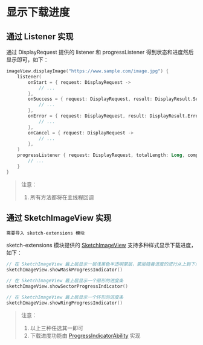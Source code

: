 # 显示下载进度

## 通过 Listener 实现

通过 DisplayRequest 提供的 listener 和 progressListener 得到状态和进度然后显示即可，如下：

```kotlin
imageView.displayImage("https://www.sample.com/image.jpg") {
    listener(
        onStart = { request: DisplayRequest ->
            // ...
        },
        onSuccess = { request: DisplayRequest, result: DisplayResult.Success ->
            // ...
        },
        onError = { request: DisplayRequest, result: DisplayResult.Error ->
            // ...
        },
        onCancel = { request: DisplayRequest ->
            // ...
        },
    )
    progressListener { request: DisplayRequest, totalLength: Long, completedLength: Long ->
        // ...
    }
}
```

> 注意：
> 1. 所有方法都将在主线程回调

## 通过 SketchImageView 实现

`需要导入 sketch-extensions 模块`

sketch-extensions 模块提供的 [SketchImageView] 支持多种样式显示下载进度，如下：

```kotlin
// 在 SketchImageView 最上层显示一层浅黑色半透明蒙层，蒙层随着进度的进行从上到下消失
sketchImageView.showMaskProgressIndicator()

// 在 SketchImageView 最上层显示一个扇形的进度条
sketchImageView.showSectorProgressIndicator()

// 在 SketchImageView 最上层显示一个环形的进度条
sketchImageView.showRingProgressIndicator()
```

> 注意：
> 1. 以上三种任选其一即可
> 2. 下载进度功能由 [ProgressIndicatorAbility] 实现


[SketchImageView]: ../../sketch-extensions-core/src/main/kotlin/com/github/panpf/sketch/SketchImageView.kt

[ProgressIndicatorAbility]: ../../sketch-extensions-core/src/main/kotlin/com/github/panpf/sketch/viewability/MimeTypeLogoAbility.kt
